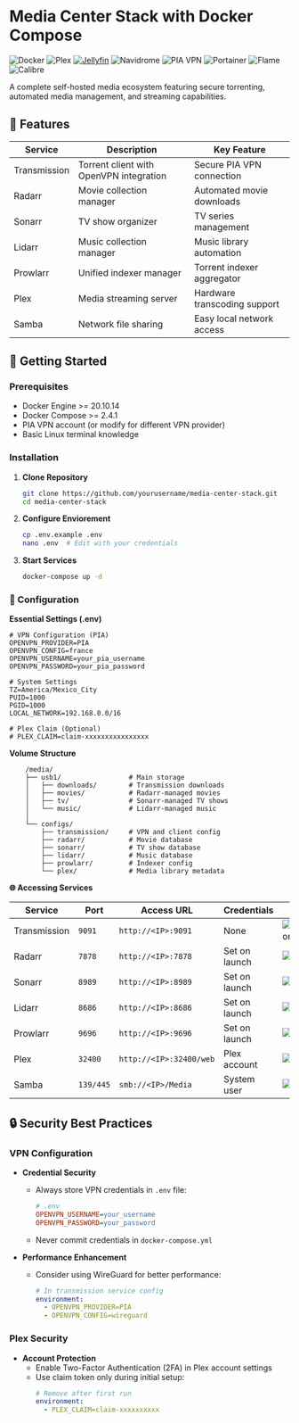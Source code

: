# Media Center Stack with Docker Compose

![Docker](https://img.shields.io/badge/Docker-2CA5E0?style=for-the-badge&logo=docker&logoColor=white)
![Plex](https://img.shields.io/badge/Plex-000000?style=for-the-badge&logo=plex&logoColor=white)
[![Jellyfin](https://img.shields.io/badge/Jellyfin-00A4DC?style=for-the-badge&logo=jellyfin&logoColor=white)](https://jellyfin.org)
![Navidrome](https://img.shields.io/badge/Navidrome-0084B4?style=for-the-badge&logo=navidrome&logoColor=white)
![PIA VPN](https://img.shields.io/badge/PIA_VPN-4BC62D?style=for-the-badge&logo=privateinternetaccess&logoColor=white)
![Portainer](https://img.shields.io/badge/Portainer-13BEF9?style=for-the-badge&logo=portainer&logoColor=white)
![Flame](https://img.shields.io/badge/Flame-FF6B6B?style=for-the-badge&logo=firebase&logoColor=white)
![Calibre](https://img.shields.io/badge/Calibre-5DADE2?style=for-the-badge&logo=bookstack&logoColor=white)

A complete self-hosted media ecosystem featuring secure torrenting, automated media management, and streaming capabilities.

## 🌟 Features

| Service       | Description                                  | Key Feature                          |
|---------------|----------------------------------------------|--------------------------------------|
| Transmission  | Torrent client with OpenVPN integration      | Secure PIA VPN connection            |
| Radarr        | Movie collection manager                     | Automated movie downloads            |
| Sonarr        | TV show organizer                            | TV series management                 |
| Lidarr        | Music collection manager                     | Music library automation             |
| Prowlarr      | Unified indexer manager                      | Torrent indexer aggregator           |
| Plex          | Media streaming server                       | Hardware transcoding support         |
| Samba         | Network file sharing                         | Easy local network access            |

## 🚀 Getting Started

### Prerequisites
- Docker Engine >= 20.10.14
- Docker Compose >= 2.4.1
- PIA VPN account (or modify for different VPN provider)
- Basic Linux terminal knowledge

### Installation

1. **Clone Repository**
   ```bash
   git clone https://github.com/yourusername/media-center-stack.git
   cd media-center-stack

2. **Configure Enviorement**
    ```bash
    cp .env.example .env
    nano .env  # Edit with your credentials
    ```

3. **Start Services**
    ```bash
    docker-compose up -d
    ```

### 🔧 Configuration

**Essential Settings (.env)**  

    
    # VPN Configuration (PIA)
    OPENVPN_PROVIDER=PIA
    OPENVPN_CONFIG=france
    OPENVPN_USERNAME=your_pia_username
    OPENVPN_PASSWORD=your_pia_password

    # System Settings
    TZ=America/Mexico_City
    PUID=1000
    PGID=1000
    LOCAL_NETWORK=192.168.0.0/16

    # Plex Claim (Optional)
    # PLEX_CLAIM=claim-xxxxxxxxxxxxxxxx
 

**Volume Structure**  

   
        /media/
        ├── usb1/                 # Main storage
        │   ├── downloads/        # Transmission downloads
        │   ├── movies/           # Radarr-managed movies
        │   ├── tv/               # Sonarr-managed TV shows
        │   └── music/            # Lidarr-managed music
        │
        └── configs/
            ├── transmission/     # VPN and client config
            ├── radarr/           # Movie database
            ├── sonarr/           # TV show database
            ├── lidarr/           # Music database
            ├── prowlarr/         # Indexer config
            └── plex/             # Media library metadata

**🌐 Accessing Services**

| Service      | Port     | Access URL               | Credentials | Status |
|--------------|----------|--------------------------|-------------|--------|
| Transmission | `9091`   | `http://<IP>:9091`       | None | ![Transmission](https://img.shields.io/badge/status-active-success) |
| Radarr       | `7878`   | `http://<IP>:7878`       | Set on launch | ![Radarr](https://img.shields.io/badge/status-active-success) |
| Sonarr       | `8989`   | `http://<IP>:8989`       | Set on launch | ![Sonarr](https://img.shields.io/badge/status-active-success) |
| Lidarr       | `8686`   | `http://<IP>:8686`       | Set on launch | ![Lidarr](https://img.shields.io/badge/status-active-success) |
| Prowlarr     | `9696`   | `http://<IP>:9696`       | Set on launch | ![Prowlarr](https://img.shields.io/badge/status-active-success) |
| Plex         | `32400`  | `http://<IP>:32400/web`  | Plex account | ![Plex](https://img.shields.io/badge/status-active-success) |
| Samba        | `139/445`| `smb://<IP>/Media`       | System user | ![Samba](https://img.shields.io/badge/status-active-success) |

## 🔒 Security Best Practices

### VPN Configuration
- **Credential Security**
  - Always store VPN credentials in `.env` file:
    ```ini
    # .env
    OPENVPN_USERNAME=your_username
    OPENVPN_PASSWORD=your_password
    ```
  - Never commit credentials in `docker-compose.yml`

- **Performance Enhancement**
  - Consider using WireGuard for better performance:
    ```yaml
    # In transmission service config
    environment:
      - OPENVPN_PROVIDER=PIA
      - OPENVPN_CONFIG=wireguard
    ```

### Plex Security
- **Account Protection**
  - Enable Two-Factor Authentication (2FA) in Plex account settings
  - Use claim token only during initial setup:
    ```yaml
    # Remove after first run
    environment:
      - PLEX_CLAIM=claim-xxxxxxxxxx
    ```

  